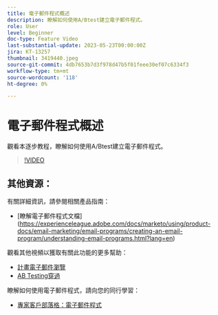 ```yaml
---
title: 電子郵件程式概述
description: 瞭解如何使用A/Btest建立電子郵件程式。
role: User
level: Beginner
doc-type: Feature Video
last-substantial-update: 2023-05-23T00:00:00Z
jira: KT-13257
thumbnail: 3419440.jpeg
source-git-commit: 4db7653b7d3f978d47b5f01feee30ef07c6334f3
workflow-type: tm+mt
source-wordcount: '118'
ht-degree: 0%

---
```



# 電子郵件程式概述

觀看本逐步教程，瞭解如何使用A/Btest建立電子郵件程式。

>[!VIDEO](https://video.tv.adobe.com/v/3419440/?learn=on)


## 其他資源：

有關詳細資訊，請參閱相關產品指南：
* [瞭解電子郵件程式文檔] (https://experienceleague.adobe.com/docs/marketo/using/product-docs/email-marketing/email-programs/creating-an-email-program/understanding-email-programs.html?lang=en)

觀看其他視頻以獲取有關此功能的更多幫助：
* [計畫電子郵件瀏覽](https://experienceleague.adobe.com/docs/marketo-learn/tutorials/email-marketing/scheduled-email-watch.html?lang=en)
* [AB Testing穿過](https://experienceleague.adobe.com/docs/marketo-learn/tutorials/email-marketing/ab-testing-watch.html?lang=en)

瞭解如何使用電子郵件程式，請向您的同行學習：
* [專家客戶部落格：電子郵件程式](https://nation.marketo.com/t5/product-blogs/marketo-success-series-email-programs/ba-p/304968)
